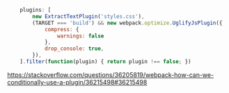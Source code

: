```javascript
    plugins: [
        new ExtractTextPlugin('styles.css'),
        (TARGET === 'build') && new webpack.optimize.UglifyJsPlugin({
            compress: {
                warnings: false
            },
            drop_console: true,
        }),
    ].filter(function(plugin) { return plugin !== false; })
```

https://stackoverflow.com/questions/36205819/webpack-how-can-we-conditionally-use-a-plugin/36215498#36215498